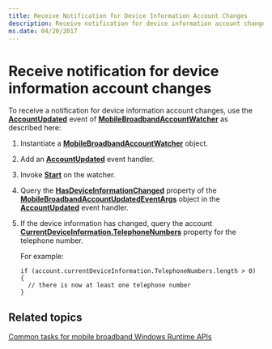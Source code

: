 ```yaml
---
title: Receive Notification for Device Information Account Changes
description: Receive notification for device information account changes
ms.date: 04/20/2017
---
```


# Receive notification for device information account changes


To receive a notification for device information account changes, use the [**AccountUpdated**](/uwp/api/Windows.Networking.NetworkOperators.MobileBroadbandAccountWatcher#Windows_Networking_NetworkOperators_MobileBroadbandAccountWatcher_AccountUpdated) event of [**MobileBroadbandAccountWatcher**](/uwp/api/Windows.Networking.NetworkOperators.MobileBroadbandAccountWatcher) as described here:

1.  Instantiate a [**MobileBroadbandAccountWatcher**](/uwp/api/Windows.Networking.NetworkOperators.MobileBroadbandAccountWatcher) object.

2.  Add an [**AccountUpdated**](/uwp/api/Windows.Networking.NetworkOperators.MobileBroadbandAccountWatcher#Windows_Networking_NetworkOperators_MobileBroadbandAccountWatcher_AccountUpdated) event handler.

3.  Invoke [**Start**](/uwp/api/Windows.Networking.NetworkOperators.MobileBroadbandAccountWatcher#Windows_Networking_NetworkOperators_MobileBroadbandAccountWatcher_Start) on the watcher.

4.  Query the [**HasDeviceInformationChanged**](/uwp/api/Windows.Networking.NetworkOperators.MobileBroadbandAccountUpdatedEventArgs#Windows_Networking_NetworkOperators_MobileBroadbandAccountUpdatedEventArgs_HasDeviceInformationChanged) property of the [**MobileBroadbandAccountUpdatedEventArgs**](/uwp/api/Windows.Networking.NetworkOperators.MobileBroadbandAccountUpdatedEventArgs) object in the [**AccountUpdated**](/uwp/api/Windows.Networking.NetworkOperators.MobileBroadbandAccountWatcher#Windows_Networking_NetworkOperators_MobileBroadbandAccountWatcher_AccountUpdated) event handler.

5.  If the device information has changed, query the account [**CurrentDeviceInformation.TelephoneNumbers**](/uwp/api/Windows.Networking.NetworkOperators.MobileBroadbandDeviceInformation#Windows_Networking_NetworkOperators_MobileBroadbandDeviceInformation_TelephoneNumbers) property for the telephone number.

    For example:

    ``` syntax
    if (account.currentDeviceInformation.TelephoneNumbers.length > 0)
    {
      // there is now at least one telephone number
    }
    ```

## Related topics


[Common tasks for mobile broadband Windows Runtime APIs](./create-a-mobilebroadbandaccount-object.md)

 

